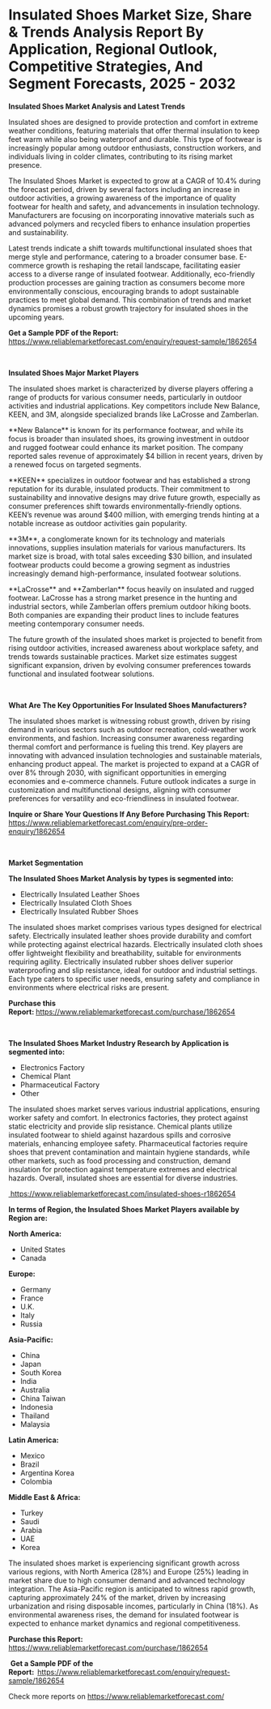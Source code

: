 <p><h1>Insulated Shoes Market Size, Share & Trends Analysis Report By Application, Regional Outlook, Competitive Strategies, And Segment Forecasts, 2025 - 2032</h1></p><p><strong>Insulated Shoes Market Analysis and Latest Trends</strong></p>
<p><p>Insulated shoes are designed to provide protection and comfort in extreme weather conditions, featuring materials that offer thermal insulation to keep feet warm while also being waterproof and durable. This type of footwear is increasingly popular among outdoor enthusiasts, construction workers, and individuals living in colder climates, contributing to its rising market presence. </p><p>The Insulated Shoes Market is expected to grow at a CAGR of 10.4% during the forecast period, driven by several factors including an increase in outdoor activities, a growing awareness of the importance of quality footwear for health and safety, and advancements in insulation technology. Manufacturers are focusing on incorporating innovative materials such as advanced polymers and recycled fibers to enhance insulation properties and sustainability.</p><p>Latest trends indicate a shift towards multifunctional insulated shoes that merge style and performance, catering to a broader consumer base. E-commerce growth is reshaping the retail landscape, facilitating easier access to a diverse range of insulated footwear. Additionally, eco-friendly production processes are gaining traction as consumers become more environmentally conscious, encouraging brands to adopt sustainable practices to meet global demand. This combination of trends and market dynamics promises a robust growth trajectory for insulated shoes in the upcoming years.</p></p>
<p><strong>Get a Sample PDF of the Report:&nbsp;</strong> <a href="https://www.reliablemarketforecast.com/enquiry/request-sample/1862654?utm_campaign=2324&utm_medium=2&utm_source=Github&utm_content=ia&utm_term=04042025&utm_id=insulated-shoes">https://www.reliablemarketforecast.com/enquiry/request-sample/1862654</a></p>
<p>&nbsp;</p>
<p><strong>Insulated Shoes Major Market Players</strong></p>
<p><p>The insulated shoes market is characterized by diverse players offering a range of products for various consumer needs, particularly in outdoor activities and industrial applications. Key competitors include New Balance, KEEN, and 3M, alongside specialized brands like LaCrosse and Zamberlan.</p><p>**New Balance** is known for its performance footwear, and while its focus is broader than insulated shoes, its growing investment in outdoor and rugged footwear could enhance its market position. The company reported sales revenue of approximately $4 billion in recent years, driven by a renewed focus on targeted segments.</p><p>**KEEN** specializes in outdoor footwear and has established a strong reputation for its durable, insulated products. Their commitment to sustainability and innovative designs may drive future growth, especially as consumer preferences shift towards environmentally-friendly options. KEEN’s revenue was around $400 million, with emerging trends hinting at a notable increase as outdoor activities gain popularity.</p><p>**3M**, a conglomerate known for its technology and materials innovations, supplies insulation materials for various manufacturers. Its market size is broad, with total sales exceeding $30 billion, and insulated footwear products could become a growing segment as industries increasingly demand high-performance, insulated footwear solutions.</p><p>**LaCrosse** and **Zamberlan** focus heavily on insulated and rugged footwear. LaCrosse has a strong market presence in the hunting and industrial sectors, while Zamberlan offers premium outdoor hiking boots. Both companies are expanding their product lines to include features meeting contemporary consumer needs.</p><p>The future growth of the insulated shoes market is projected to benefit from rising outdoor activities, increased awareness about workplace safety, and trends towards sustainable practices. Market size estimates suggest significant expansion, driven by evolving consumer preferences towards functional and insulated footwear solutions.</p></p>
<p>&nbsp;</p>
<p><strong>What Are The Key Opportunities For Insulated Shoes Manufacturers?</strong></p>
<p><p>The insulated shoes market is witnessing robust growth, driven by rising demand in various sectors such as outdoor recreation, cold-weather work environments, and fashion. Increasing consumer awareness regarding thermal comfort and performance is fueling this trend. Key players are innovating with advanced insulation technologies and sustainable materials, enhancing product appeal. The market is projected to expand at a CAGR of over 8% through 2030, with significant opportunities in emerging economies and e-commerce channels. Future outlook indicates a surge in customization and multifunctional designs, aligning with consumer preferences for versatility and eco-friendliness in insulated footwear.</p></p>
<p><strong>Inquire or Share Your Questions If Any Before Purchasing This Report:</strong> <a href="https://www.reliablemarketforecast.com/enquiry/pre-order-enquiry/1862654?utm_campaign=2324&utm_medium=2&utm_source=Github&utm_content=ia&utm_term=04042025&utm_id=insulated-shoes">https://www.reliablemarketforecast.com/enquiry/pre-order-enquiry/1862654</a></p>
<p>&nbsp;</p>
<p><strong>Market Segmentation</strong></p>
<p><strong>The Insulated Shoes Market Analysis by types is segmented into:</strong></p>
<p><ul><li>Electrically Insulated Leather Shoes</li><li>Electrically Insulated Cloth Shoes</li><li>Electrically Insulated Rubber Shoes</li></ul></p>
<p><p>The insulated shoes market comprises various types designed for electrical safety. Electrically insulated leather shoes provide durability and comfort while protecting against electrical hazards. Electrically insulated cloth shoes offer lightweight flexibility and breathability, suitable for environments requiring agility. Electrically insulated rubber shoes deliver superior waterproofing and slip resistance, ideal for outdoor and industrial settings. Each type caters to specific user needs, ensuring safety and compliance in environments where electrical risks are present.</p></p>
<p><strong>Purchase this Report:&nbsp;</strong><a href="https://www.reliablemarketforecast.com/purchase/1862654?utm_campaign=2324&utm_medium=2&utm_source=Github&utm_content=ia&utm_term=04042025&utm_id=insulated-shoes">https://www.reliablemarketforecast.com/purchase/1862654</a></p>
<p>&nbsp;</p>
<p><strong>The Insulated Shoes Market Industry Research by Application is segmented into:</strong></p>
<p><ul><li>Electronics Factory</li><li>Chemical Plant</li><li>Pharmaceutical Factory</li><li>Other</li></ul></p>
<p><p>The insulated shoes market serves various industrial applications, ensuring worker safety and comfort. In electronics factories, they protect against static electricity and provide slip resistance. Chemical plants utilize insulated footwear to shield against hazardous spills and corrosive materials, enhancing employee safety. Pharmaceutical factories require shoes that prevent contamination and maintain hygiene standards, while other markets, such as food processing and construction, demand insulation for protection against temperature extremes and electrical hazards. Overall, insulated shoes are essential for diverse industries.</p></p>
<p><a href="https://www.reliablemarketforecast.com/insulated-shoes-r1862654?utm_campaign=2324&utm_medium=2&utm_source=Github&utm_content=ia&utm_term=04042025&utm_id=insulated-shoes">&nbsp;https://www.reliablemarketforecast.com/insulated-shoes-r1862654</a></p>
<p><strong>In terms of Region, the Insulated Shoes Market Players available by Region are:</strong></p>
<p>
    <p> <strong> North America: </strong>
        <ul>
            <li>United States</li>
            <li>Canada</li>
        </ul>
        </p> 
    <p> <strong> Europe: </strong>
        <ul>
            <li>Germany</li>
            <li>France</li>
            <li>U.K.</li>
            <li>Italy</li>
            <li>Russia</li>
        </ul>
        </p> 
    <p> <strong> Asia-Pacific: </strong>
        <ul>
            <li>China</li>
            <li>Japan</li>
            <li>South Korea</li>
            <li>India</li>
            <li>Australia</li>
            <li>China Taiwan</li>
            <li>Indonesia</li>
            <li>Thailand</li>
            <li>Malaysia</li>
        </ul>
        </p> 
    <p> <strong> Latin America: </strong>
        <ul>
            <li>Mexico</li>
            <li>Brazil</li>
            <li>Argentina Korea</li>
            <li>Colombia</li>
        </ul>
        </p> 
    <p> <strong> Middle East & Africa: </strong>
        <ul>
            <li>Turkey</li>
            <li>Saudi</li>
            <li>Arabia</li>
            <li>UAE</li>
            <li>Korea</li>
        </ul>
    </p>
    </p>
<p><p>The insulated shoes market is experiencing significant growth across various regions, with North America (28%) and Europe (25%) leading in market share due to high consumer demand and advanced technology integration. The Asia-Pacific region is anticipated to witness rapid growth, capturing approximately 24% of the market, driven by increasing urbanization and rising disposable incomes, particularly in China (18%). As environmental awareness rises, the demand for insulated footwear is expected to enhance market dynamics and regional competitiveness.</p></p>
<p><strong>Purchase this Report: </strong><a href="https://www.reliablemarketforecast.com/purchase/1862654?utm_campaign=2324&utm_medium=2&utm_source=Github&utm_content=ia&utm_term=04042025&utm_id=insulated-shoes">https://www.reliablemarketforecast.com/purchase/1862654</a></p>
<p>&nbsp;<strong>Get a Sample PDF of the Report:&nbsp;&nbsp;</strong><a href="https://www.reliablemarketforecast.com/enquiry/request-sample/1862654?utm_campaign=2324&utm_medium=2&utm_source=Github&utm_content=ia&utm_term=04042025&utm_id=insulated-shoes">https://www.reliablemarketforecast.com/enquiry/request-sample/1862654</a></p>
<p><strong></strong></p>
<p>Check more reports on <a href="https://www.reliablemarketforecast.com/?utm_campaign=2324&utm_medium=2&utm_source=Github&utm_content=ia&utm_term=04042025&utm_id=insulated-shoes">https://www.reliablemarketforecast.com/</a></p>